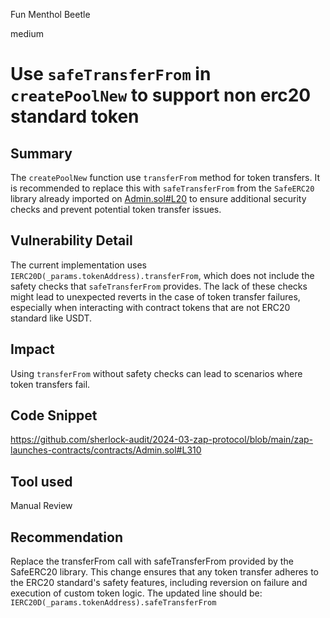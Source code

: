 Fun Menthol Beetle

medium

# Use `safeTransferFrom` in `createPoolNew` to support non erc20 standard token

## Summary
The `createPoolNew` function use `transferFrom` method for token transfers. It is recommended to replace this with `safeTransferFrom` from the `SafeERC20` library already imported on [Admin.sol#L20](https://github.com/sherlock-audit/2024-03-zap-protocol/blob/main/zap-launches-contracts/contracts/Admin.sol#L20) to ensure additional security checks and prevent potential token transfer issues.

## Vulnerability Detail
The current implementation uses `IERC20D(_params.tokenAddress).transferFrom`, which does not include the safety checks that `safeTransferFrom` provides. The lack of these checks might lead to unexpected reverts in the case of token transfer failures, especially when interacting with contract tokens that are not ERC20 standard like USDT.

## Impact
Using `transferFrom` without safety checks can lead to scenarios where token transfers fail.

## Code Snippet
https://github.com/sherlock-audit/2024-03-zap-protocol/blob/main/zap-launches-contracts/contracts/Admin.sol#L310

## Tool used
Manual Review

## Recommendation
Replace the transferFrom call with safeTransferFrom provided by the SafeERC20 library. This change ensures that any token transfer adheres to the ERC20 standard's safety features, including reversion on failure and execution of custom token logic. The updated line should be:
`IERC20D(_params.tokenAddress).safeTransferFrom`

